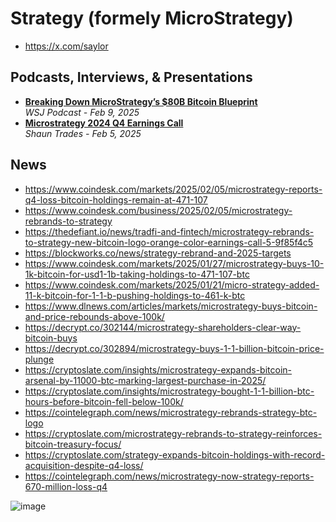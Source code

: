 # Strategy (formely MicroStrategy)

- https://x.com/saylor

## Podcasts, Interviews, & Presentations

- [**Breaking Down MicroStrategy’s $80B Bitcoin Blueprint**](https://www.youtube.com/watch?v=zezOqImvXR0)
  <br/>_WSJ Podcast - Feb 9, 2025_
- [**Microstrategy 2024 Q4 Earnings Call**](https://www.youtube.com/watch?v=-gZ-Pl4ltVQ)
  <br/>_Shaun Trades - Feb 5, 2025_

## News

- https://www.coindesk.com/markets/2025/02/05/microstrategy-reports-q4-loss-bitcoin-holdings-remain-at-471-107
- https://www.coindesk.com/business/2025/02/05/microstrategy-rebrands-to-strategy
- https://thedefiant.io/news/tradfi-and-fintech/microstrategy-rebrands-to-strategy-new-bitcoin-logo-orange-color-earnings-call-5-9f85f4c5
- https://blockworks.co/news/strategy-rebrand-and-2025-targets
- https://www.coindesk.com/markets/2025/01/27/microstrategy-buys-10-1k-bitcoin-for-usd1-1b-taking-holdings-to-471-107-btc
- https://www.coindesk.com/markets/2025/01/21/micro-strategy-added-11-k-bitcoin-for-1-1-b-pushing-holdings-to-461-k-btc
- https://www.dlnews.com/articles/markets/microstrategy-buys-bitcoin-and-price-rebounds-above-100k/
- https://decrypt.co/302144/microstrategy-shareholders-clear-way-bitcoin-buys
- https://decrypt.co/302894/microstrategy-buys-1-1-billion-bitcoin-price-plunge
- https://cryptoslate.com/insights/microstrategy-expands-bitcoin-arsenal-by-11000-btc-marking-largest-purchase-in-2025/
- https://cryptoslate.com/insights/microstrategy-bought-1-1-billion-btc-hours-before-bitcoin-fell-below-100k/
- https://cointelegraph.com/news/microstrategy-rebrands-strategy-btc-logo
- https://cryptoslate.com/microstrategy-rebrands-to-strategy-reinforces-bitcoin-treasury-focus/
- https://cryptoslate.com/strategy-expands-bitcoin-holdings-with-record-acquisition-despite-q4-loss/
- https://cointelegraph.com/news/microstrategy-now-strategy-reports-670-million-loss-q4

![image](https://github.com/user-attachments/assets/434b4fd4-cf80-4608-8de5-dfc50658b0cc)
